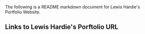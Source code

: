 The following is a README markdown document for Lewis Hardie's Portfolio Website.

## **Links to Lewis Hardie's Porftolio URL**